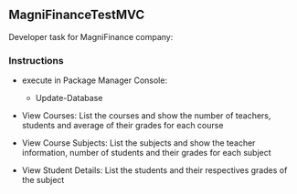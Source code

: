## MagniFinanceTestMVC

Developer task for MagniFinance company:

### Instructions

- execute in Package Manager Console:
  - Update-Database

- View Courses:
  List the courses and show the number of teachers, students and average of their grades for each course 
  
- View Course Subjects:
  List the subjects and show the teacher information, number of students and their grades for each subject
  
- View Student Details:
  List the students and their respectives grades of the subject 
